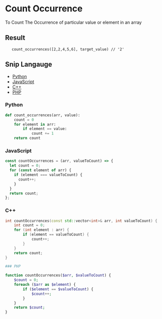 # Count Occurrence
To Count The Occurrence of particular value or element in an array

## Result

```Py
   count_occurrences([2,2,4,5,6], target_value) // '2'
```

## Snip Langauge

- [Python](#python)
- [JavaScript](#javascript)
- [C++](#c++)
- [PHP](#php)

### Python

```python
def count_occurrences(arr, value):
    count = 0
    for element in arr:
        if element == value:
            count += 1
    return count
```

### JavaScript

```js
const countOccurrences = (arr, valueToCount) => {
  let count = 0;
  for (const element of arr) {
    if (element === valueToCount) {
      count++;
    }
  }
  return count;
};
```

### C++

```c++
int countOccurrences(const std::vector<int>& arr, int valueToCount) {
    int count = 0;
    for (int element : arr) {
        if (element == valueToCount) {
            count++;
        }
    }
    return count;
}
```

```php
### PHP

function countOccurrences($arr, $valueToCount) {
    $count = 0;
    foreach ($arr as $element) {
        if ($element == $valueToCount) {
            $count++;
        }
    }
    return $count;
}
```

